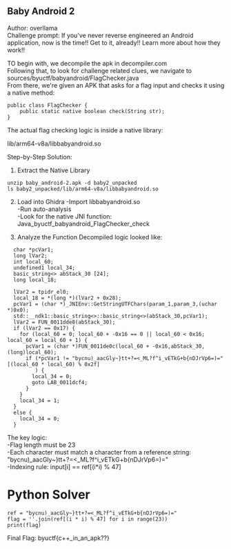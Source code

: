 ## Baby Android 2  
Author: overllama  
Challenge prompt: If you've never reverse engineered an Android application, now is the time!! Get to it, already!! Learn more about how they work!!  

TO begin with, we decompile the apk in decompiler.com   
Following that, to look for challenge related clues, we navigate to sources/byuctf/babyandroid/FlagChecker.java  
From there, we're given an APK that asks for a flag input and checks it using a native method:  
```
public class FlagChecker {
    public static native boolean check(String str);
}
```
The actual flag checking logic is inside a native library:  

lib/arm64-v8a/libbabyandroid.so  

Step-by-Step Solution:  
1. Extract the Native Library   
```
unzip baby_android-2.apk -d baby2_unpacked   
ls baby2_unpacked/lib/arm64-v8a/libbabyandroid.so  
```
2. Load into Ghidra
-Import libbabyandroid.so  
-Run auto-analysis  
-Look for the native JNI function:  
    Java_byuctf_babyandroid_FlagChecker_check  

3. Analyze the Function
Decompiled logic looked like:
```
  char *pcVar1;
  long lVar2;
  int local_60;
  undefined1 local_34;
  basic_string<> abStack_30 [24];
  long local_18;
  
  lVar2 = tpidr_el0;
  local_18 = *(long *)(lVar2 + 0x28);
  pcVar1 = (char *)_JNIEnv::GetStringUTFChars(param_1,param_3,(uchar *)0x0);
  std::__ndk1::basic_string<>::basic_string<>(abStack_30,pcVar1);
  lVar2 = FUN_0011dde8(abStack_30);
  if (lVar2 == 0x17) {
    for (local_60 = 0; local_60 + -0x16 == 0 || local_60 < 0x16; local_60 = local_60 + 1) {
      pcVar1 = (char *)FUN_0011de0c(local_60 + -0x16,abStack_30,(long)local_60);
      if (*pcVar1 != "bycnu)_aacGly~}tt+?=<_ML?f^i_vETkG+b{nDJrVp6=)="[(local_60 * local_60) % 0x2f]
         ) {
        local_34 = 0;
        goto LAB_0011dcf4;
      }
    }
    local_34 = 1;
  }
  else {
    local_34 = 0;
  }
```
The key logic:  
-Flag length must be 23  
-Each character must match a character from a reference string: "bycnu)_aacGly~}tt+?=<_ML?f^i_vETkG+b{nDJrVp6=)="  
-Indexing rule: input[i] == ref[(i*i) % 47]  

# Python Solver
```
ref = "bycnu)_aacGly~}tt+?=<_ML?f^i_vETkG+b{nDJrVp6=)="
flag = ''.join(ref[(i * i) % 47] for i in range(23))
print(flag)
```
Final Flag: byuctf{c++_in_an_apk??}
